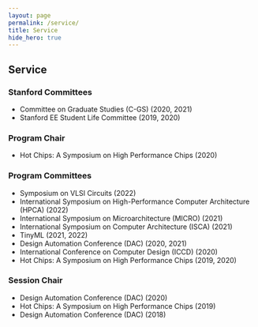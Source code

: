 ```yaml
---
layout: page
permalink: /service/
title: Service
hide_hero: true
---
```


## Service

### Stanford Committees
- Committee on Graduate Studies (C-GS) (2020, 2021)
- Stanford EE Student Life Committee (2019, 2020)

### Program Chair
- Hot Chips: A Symposium on High Performance Chips (2020)

### Program Committees
- Symposium on VLSI Circuits (2022)
- International Symposium on High-Performance Computer Architecture (HPCA) (2022)
- International Symposium on Microarchitecture (MICRO) (2021)
- International Symposium on Computer Architecture (ISCA) (2021)
- TinyML (2021, 2022)
- Design Automation Conference (DAC) (2020, 2021)
- International Conference on Computer Design (ICCD) (2020)
- Hot Chips: A Symposium on High Performance Chips (2019, 2020)

### Session Chair
- Design Automation Conference (DAC) (2020)
- Hot Chips: A Symposium on High Performance Chips (2019)
- Design Automation Conference (DAC) (2018)
